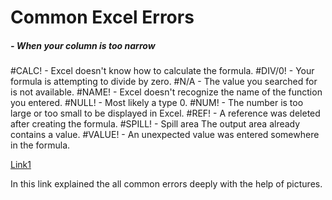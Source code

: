 # Common Excel Errors

 #####	- When your column is too narrow 
 #CALC!	- Excel doesn't know how to calculate the formula.
 #DIV/0!	- Your formula is attempting to divide by zero.
 #N/A	-  The value you searched for is not available.
 #NAME!	- Excel doesn't recognize the name of the function you entered.
 #NULL!	- Most likely a type 0.
 #NUM!	- The number is too large or too small to be displayed in Excel.
 #REF!	- A reference was deleted after creating the formula.
 #SPILL!	- Spill area	The output area already contains a value.
 #VALUE!	- An unexpected value was entered somewhere in the formula.

[Link1](https://www.goskills.com/Excel/Resources/Excel-errors#:~:text=Common%20Excel%20errors%20include%20%23DIV,Evaluate%20Formula%20and%20Error%20Checking.)

In this link explained the all common errors deeply with the help of pictures.

